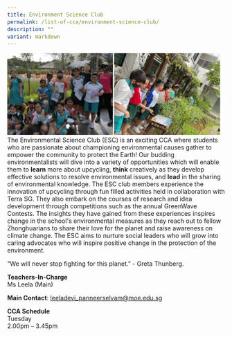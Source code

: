 ```yaml
---
title: Environment Science Club
permalink: /list-of-cca/environment-science-club/
description: ""
variant: markdown
---
```

![](/images/CCAs/2023%20ee%20cca.gif)
The Environmental Science Club (ESC) is an exciting CCA where students who are passionate about championing environmental causes gather to empower the community to protect the Earth! Our budding environmentalists will dive into a variety of opportunities which will enable them to **learn** more about upcycling, **think** creatively as they develop effective solutions to resolve environmental issues, and **lead** in the sharing of environmental knowledge. The ESC club members experience the innovation of upcycling through fun filled activities held in collaboration with Terra SG. They also embark on the courses of research and idea development through competitions such as the annual GreenWave Contests. The insights they have gained from these experiences inspires change in the school's environmental measures as they reach out to fellow Zhonghuarians to share their love for the planet and raise awareness on climate change. The ESC aims to nurture social leaders who will grow into caring advocates who will inspire positive change in the protection of the environment.

“We will never stop fighting for this planet.” - Greta Thunberg.

**Teachers-In-Charge**
<br>Ms Leela (Main)

**Main Contact**: leeladevi_panneerselvam@moe.edu.sg

**CCA Schedule**
<br>Tuesday
<br>2.00pm – 3.45pm